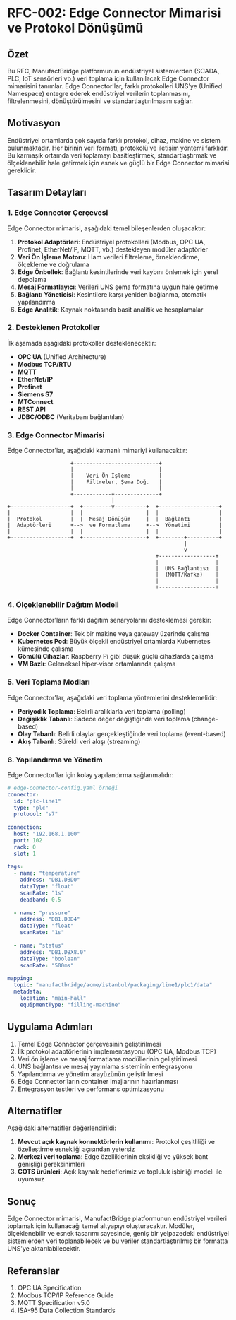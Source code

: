 # RFC-002: Edge Connector Mimarisi ve Protokol Dönüşümü

## Özet

Bu RFC, ManufactBridge platformunun endüstriyel sistemlerden (SCADA, PLC, IoT sensörleri vb.) veri toplama için kullanılacak Edge Connector mimarisini tanımlar. Edge Connector'lar, farklı protokolleri UNS'ye (Unified Namespace) entegre ederek endüstriyel verilerin toplanmasını, filtrelenmesini, dönüştürülmesini ve standartlaştırılmasını sağlar.

## Motivasyon

Endüstriyel ortamlarda çok sayıda farklı protokol, cihaz, makine ve sistem bulunmaktadır. Her birinin veri formatı, protokolü ve iletişim yöntemi farklıdır. Bu karmaşık ortamda veri toplamayı basitleştirmek, standartlaştırmak ve ölçeklenebilir hale getirmek için esnek ve güçlü bir Edge Connector mimarisi gereklidir.

## Tasarım Detayları

### 1. Edge Connector Çerçevesi

Edge Connector mimarisi, aşağıdaki temel bileşenlerden oluşacaktır:

1. **Protokol Adaptörleri**: Endüstriyel protokolleri (Modbus, OPC UA, Profinet, EtherNet/IP, MQTT, vb.) destekleyen modüler adaptörler
2. **Veri Ön İşleme Motoru**: Ham verileri filtreleme, örneklendirme, ölçekleme ve doğrulama
3. **Edge Önbellek**: Bağlantı kesintilerinde veri kaybını önlemek için yerel depolama
4. **Mesaj Formatlayıcı**: Verileri UNS şema formatına uygun hale getirme
5. **Bağlantı Yöneticisi**: Kesintilere karşı yeniden bağlanma, otomatik yapılandırma
6. **Edge Analitik**: Kaynak noktasında basit analitik ve hesaplamalar

### 2. Desteklenen Protokoller

İlk aşamada aşağıdaki protokoller desteklenecektir:

- **OPC UA** (Unified Architecture)
- **Modbus TCP/RTU**
- **MQTT**
- **EtherNet/IP**
- **Profinet**
- **Siemens S7**
- **MTConnect**
- **REST API**
- **JDBC/ODBC** (Veritabanı bağlantıları)

### 3. Edge Connector Mimarisi

Edge Connector'lar, aşağıdaki katmanlı mimariyi kullanacaktır:

```
                    +---------------------------+
                    |                           |
                    |    Veri Ön İşleme         |
                    |    Filtreler, Şema Doğ.   |
                    |                           |
                    +------------+--------------+
                                 |
+-------------------+  +---------v----------+  +-------------------+
|                   |  |                    |  |                   |
|  Protokol         |  |  Mesaj Dönüşüm     |  |  Bağlantı         |
|  Adaptörleri      +-->  ve Formatlama     +-->  Yönetimi         |
|                   |  |                    |  |                   |
+-------------------+  +--------------------+  +--------+----------+
                                                        |
                                                        v
                                               +------------------+
                                               |                  |
                                               |  UNS Bağlantısı  |
                                               |  (MQTT/Kafka)    |
                                               |                  |
                                               +------------------+
```

### 4. Ölçeklenebilir Dağıtım Modeli

Edge Connector'ların farklı dağıtım senaryolarını desteklemesi gerekir:

- **Docker Container**: Tek bir makine veya gateway üzerinde çalışma
- **Kubernetes Pod**: Büyük ölçekli endüstriyel ortamlarda Kubernetes kümesinde çalışma
- **Gömülü Cihazlar**: Raspberry Pi gibi düşük güçlü cihazlarda çalışma
- **VM Bazlı**: Geleneksel hiper-visor ortamlarında çalışma

### 5. Veri Toplama Modları

Edge Connector'lar, aşağıdaki veri toplama yöntemlerini desteklemelidir:

- **Periyodik Toplama**: Belirli aralıklarla veri toplama (polling)
- **Değişiklik Tabanlı**: Sadece değer değiştiğinde veri toplama (change-based)
- **Olay Tabanlı**: Belirli olaylar gerçekleştiğinde veri toplama (event-based)
- **Akış Tabanlı**: Sürekli veri akışı (streaming)

### 6. Yapılandırma ve Yönetim

Edge Connector'lar için kolay yapılandırma sağlanmalıdır:

```yaml
# edge-connector-config.yaml örneği
connector:
  id: "plc-line1"
  type: "plc"
  protocol: "s7"
  
connection:
  host: "192.168.1.100"
  port: 102
  rack: 0
  slot: 1
  
tags:
  - name: "temperature"
    address: "DB1.DBD0"
    dataType: "float"
    scanRate: "1s"
    deadband: 0.5
    
  - name: "pressure"
    address: "DB1.DBD4"
    dataType: "float"
    scanRate: "1s"
    
  - name: "status"
    address: "DB1.DBX8.0"
    dataType: "boolean"
    scanRate: "500ms"
    
mapping:
  topic: "manufactbridge/acme/istanbul/packaging/line1/plc1/data"
  metadata:
    location: "main-hall"
    equipmentType: "filling-machine"
```

## Uygulama Adımları

1. Temel Edge Connector çerçevesinin geliştirilmesi
2. İlk protokol adaptörlerinin implementasyonu (OPC UA, Modbus TCP)
3. Veri ön işleme ve mesaj formatlama modüllerinin geliştirilmesi
4. UNS bağlantısı ve mesaj yayınlama sisteminin entegrasyonu
5. Yapılandırma ve yönetim arayüzünün geliştirilmesi
6. Edge Connector'ların container imajlarının hazırlanması
7. Entegrasyon testleri ve performans optimizasyonu

## Alternatifler

Aşağıdaki alternatifler değerlendirildi:

1. **Mevcut açık kaynak konnektörlerin kullanımı**: Protokol çeşitliliği ve özelleştirme esnekliği açısından yetersiz
2. **Merkezi veri toplama**: Edge özelliklerinin eksikliği ve yüksek bant genişliği gereksinimleri
3. **COTS ürünleri**: Açık kaynak hedeflerimiz ve topluluk işbirliği modeli ile uyumsuz

## Sonuç

Edge Connector mimarisi, ManufactBridge platformunun endüstriyel verileri toplamak için kullanacağı temel altyapıyı oluşturacaktır. Modüler, ölçeklenebilir ve esnek tasarımı sayesinde, geniş bir yelpazedeki endüstriyel sistemlerden veri toplanabilecek ve bu veriler standartlaştırılmış bir formatta UNS'ye aktarılabilecektir.

## Referanslar

1. OPC UA Specification
2. Modbus TCP/IP Reference Guide
3. MQTT Specification v5.0
4. ISA-95 Data Collection Standards 